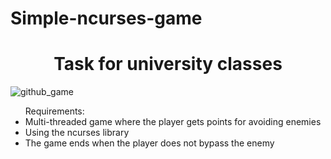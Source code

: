 # Simple-ncurses-game
<h1 align="center"> Task for university classes </h1>

![github_game](https://user-images.githubusercontent.com/72406032/95146197-847ca600-077d-11eb-839e-fdfcfcea65f0.gif)
<ul>Requirements:
  <li>Multi-threaded game where the player gets points for avoiding enemies</li>
  <li>Using the ncurses library</li>
  <li>The game ends when the player does not bypass the enemy </li>
</ul>
